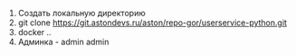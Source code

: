 1) Создать локальную директорию
2) git clone https://git.astondevs.ru/aston/repo-gor/userservice-python.git
3) docker ..
4) Админка - admin admin